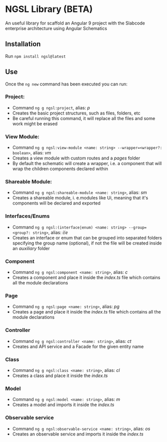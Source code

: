 #  NGSL Library (BETA)

An useful library for scaffold an Angular 9 project with the Slabcode enterprise architecture using Angular Schematics

## Installation
Run ```npm install ngsl@latest```

## Use
Once the ```ng new``` command has been executed you can run:

### Project: 
- Command ```ng g ngsl:project```, alias: _p_
- Creates the basic project structures, such as files, folders, etc
- Be careful running this command, it will replace all the files and some work might be erased

### View Module: 
- Command ```ng g ngsl:view-module <name: string> --wrapper=<wrapper?: boolean>```, alias: _vm_
- Creates a view module with custom routes and a _pages_ folder
- By default the schematic will create a wrapper, i.e. a component that will wrap the children components declared within

### Shareable Module: 
- Command ```ng g ngsl:shareable-module <name: string>```, alias: _sm_
- Creates a shareable module, i. e.modules like Ui, meaning that it's components will be declared and exported

### Interfaces/Enums
- Command ```ng g ngsl:(interface|enum) <name: string> --group=<group?: string>```, alias: _i_/_e_
- Creates an interface or enum that can be grouped into separated folders specifying the group name (optional), if not the file will be created inside an _auxiliary_ folder

### Component
- Command ```ng g ngsl:component <name: string>```, alias: _c_
- Creates a component and place it inside the _index.ts_ file which contains all the module declarations

### Page
- Command ```ng g ngsl:page <name: string>```, alias: _pg_
- Creates a page and place it inside the _index.ts_ file which contains all the module declarations

### Controller
- Command ```ng g ngsl:controller <name: string>```, alias: _ct_
- Creates and API service and a Facade for the given entity name

### Class
- Command ```ng g ngsl:class <name: string>```, alias: _cl_
- Creates a class and place it inside the _index.ts_

### Model
- Command ```ng g ngsl:model <name: string>```, alias: _m_
- Creates a model and imports it inside the _index.ts_

### Observable service
- Command ```ng g ngsl:observable-service <name: string>```, alias: _os_
- Creates an observable service and imports it inside the _index.ts_